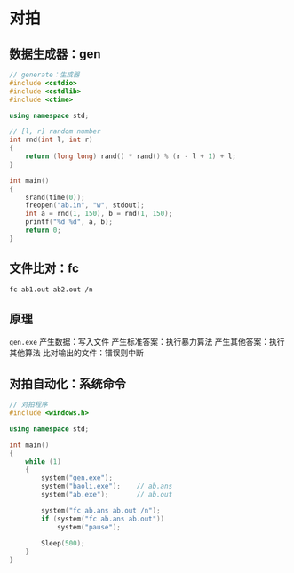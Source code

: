 # 对拍

## 数据生成器：gen

```cpp
// generate：生成器
#include <cstdio>
#include <cstdlib>
#include <ctime>

using namespace std;

// [l, r] random number
int rnd(int l, int r)
{
	return (long long) rand() * rand() % (r - l + 1) + l;
}

int main()
{
	srand(time(0));
	freopen("ab.in", "w", stdout);
	int a = rnd(1, 150), b = rnd(1, 150);
	printf("%d %d", a, b);
	return 0;
}
```

## 文件比对：fc

```shell
fc ab1.out ab2.out /n
```

## 原理

`gen.exe` 产生数据：写入文件
产生标准答案：执行暴力算法
产生其他答案：执行其他算法
比对输出的文件：错误则中断

## 对拍自动化：系统命令

```cpp
// 对拍程序
#include <windows.h>

using namespace std;

int main()
{
	while (1)
	{
		system("gen.exe");
		system("baoli.exe");	// ab.ans
		system("ab.exe");		// ab.out

		system("fc ab.ans ab.out /n");
		if (system("fc ab.ans ab.out"))
			system("pause");
		
		Sleep(500);
	}
}
```